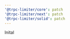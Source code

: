 ```yaml
---
'@trpc-limiter/core': patch
'@trpc-limiter/next': patch
'@trpc-limiter/solid': patch
---
```


Inital
